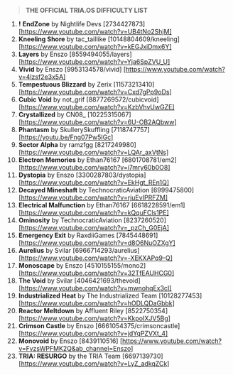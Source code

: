 > **THE OFFICIAL TRIA.OS DIFFICULTY LIST**

1. **!** **EndZone** by Nightlife Devs [2734427873] [https://www.youtube.com/watch?v=UB4tNo2ShjM] 
2. **Kneeling Shore** by tac_taillike [10148804609/kneeling] [https://www.youtube.com/watch?v=kEGJxiDmx6Y]
3. **Layers** by Enszo [8559494055/layers] [https://www.youtube.com/watch?v=Yja6SpZVU_U]
4. **Vivid** by Enszo [9953134578/vivid] [https://www.youtube.com/watch?v=4lzsf2e3x5A]
5. **Tempestuous Blizzard** by Zerix [11573213410] [https://www.youtube.com/watch?v=Cxd7gPp9oDs]
6. **Cubic Void** by not_grif [8877269572/cubicvoid] [https://www.youtube.com/watch?v=KzbVhvUwGZE]
8. **Crystallized** by CN08_ [10225315067] [https://www.youtube.com/watch?v=6U-OB2AQbww]
9. **Phantasm** by SkullerySkuffling [7118747757] [https://youtu.be/Fng07Pw5IGc]
10. **Sector Alpha** by ramzfgg [8217249980] [https://www.youtube.com/watch?v=LQAr_axVtNs]
11. **Electron Memories** by Ethan76167 [6801708781/em2] [https://www.youtube.com/watch?v=i7mry60b0O8] 
12. **Dystopia** by Enszo [3300287803/dystopia] [https://www.youtube.com/watch?v=EkHgt_REn1Q]
13. **Decayed Mineshaft** by TechnocraticAviation [6999475800] [https://www.youtube.com/watch?v=rjuEvIPRFZM]
14. **Electrical Malfunction** by Ethan76167 [6618228591/em1] [https://www.youtube.com/watch?v=kQquFCls1PE]
15. **Ominosity** by TechnocraticAviation [8237260520] [https://www.youtube.com/watch?v=_pzCh_G0EjA]
16. **Emergency Exit** by RaxdiiGames [7845448691] [https://www.youtube.com/watch?v=d8O6NuOZXgY]
17. **Aurelius** by Svilar [6966714293/aurelius] [https://www.youtube.com/watch?v=-XEKXAPq9-Q] 
18. **Monoscape** by Enszo [4510155155/mono2] [https://www.youtube.com/watch?v=32TfEAUHCG0] 
19. **The Void** by Svilar [4046421693/thevoid] [https://www.youtube.com/watch?v=mwnohqEx3cI]
20. **Industrialized Heat** by The Industrialized Team [10128277453] [https://www.youtube.com/watch?v=hODLQDaGbbk]
21. **Reactor Meltdown** by Affluent Riley [8522750354] [https://www.youtube.com/watch?v=KkpoIXJV5Bg] 
22. **Crimson Castle** by Enszo [6661054375/crimsoncastle] [https://www.youtube.com/watch?v=jdYqPZVXt_4]
23. **Monovoid** by Enszo [8439110516] [https://www.youtube.com/watch?v=FvzsWPFMK2Q&ab_channel=Enszo] 
24. **TRIA: RESURGO** by the TRIA Team [6697139730] [https://www.youtube.com/watch?v=LyZ_adkqZCk] 
